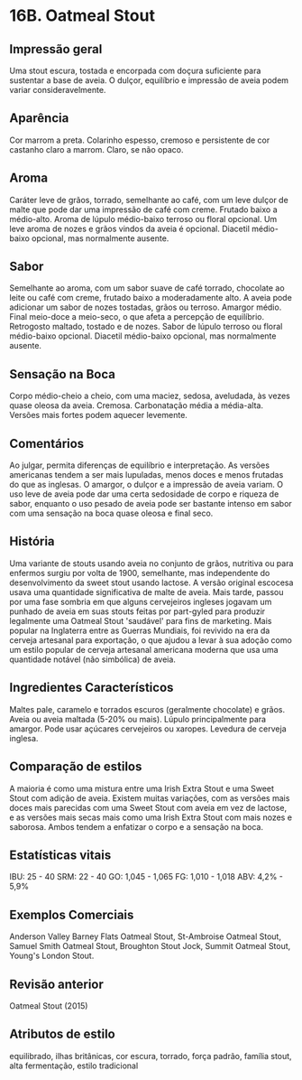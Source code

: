 # 16B. Oatmeal Stout

## Impressão geral

Uma stout escura, tostada e encorpada com doçura suficiente para sustentar a base de aveia. O dulçor, equilíbrio e impressão de aveia podem variar consideravelmente.

## Aparência

Cor marrom a preta. Colarinho espesso, cremoso e persistente de cor castanho claro a marrom. Claro, se não opaco.

## Aroma

Caráter leve de grãos, torrado, semelhante ao café, com um leve dulçor de malte que pode dar uma impressão de café com creme. Frutado baixo a médio-alto. Aroma de lúpulo médio-baixo terroso ou floral opcional. Um leve aroma de nozes e grãos vindos da aveia é opcional. Diacetil médio-baixo opcional, mas normalmente ausente.

## Sabor

Semelhante ao aroma, com um sabor suave de café torrado, chocolate ao leite ou café com creme, frutado baixo a moderadamente alto. A aveia pode adicionar um sabor de nozes tostadas, grãos ou terroso. Amargor médio. Final meio-doce a meio-seco, o que afeta a percepção de equilíbrio. Retrogosto maltado, tostado e de nozes. Sabor de lúpulo terroso ou floral médio-baixo opcional. Diacetil médio-baixo opcional, mas normalmente ausente.

## Sensação na Boca

Corpo médio-cheio a cheio, com uma maciez, sedosa, aveludada, às vezes quase oleosa da aveia. Cremosa. Carbonatação média a média-alta. Versões mais fortes podem aquecer levemente.

## Comentários

Ao julgar, permita diferenças de equilíbrio e interpretação. As versões americanas tendem a ser mais lupuladas, menos doces e menos frutadas do que as inglesas. O amargor, o dulçor e a impressão de aveia variam. O uso leve de aveia pode dar uma certa sedosidade de corpo e riqueza de sabor, enquanto o uso pesado de aveia pode ser bastante intenso em sabor com uma sensação na boca quase oleosa e final seco.

## História

Uma variante de stouts usando aveia no conjunto de grãos, nutritiva ou para enfermos surgiu por volta de 1900, semelhante, mas independente do desenvolvimento da sweet stout usando lactose. A versão original escocesa usava uma quantidade significativa de malte de aveia. Mais tarde, passou por uma fase sombria em que alguns cervejeiros ingleses jogavam um punhado de aveia em suas stouts feitas por part-gyled para produzir legalmente uma Oatmeal Stout 'saudável' para fins de marketing. Mais popular na Inglaterra entre as Guerras Mundiais, foi revivido na era da cerveja artesanal para exportação, o que ajudou a levar à sua adoção como um estilo popular de cerveja artesanal americana moderna que usa uma quantidade notável (não simbólica) de aveia.

## Ingredientes Característicos

Maltes pale, caramelo e torrados escuros (geralmente chocolate) e grãos. Aveia ou aveia maltada (5-20% ou mais). Lúpulo principalmente para amargor. Pode usar açúcares cervejeiros ou xaropes. Levedura de cerveja inglesa.

## Comparação de estilos

A maioria é como uma mistura entre uma Irish Extra Stout e uma Sweet Stout com adição de aveia. Existem muitas variações, com as versões mais doces mais parecidas com uma Sweet Stout com aveia em vez de lactose, e as versões mais secas mais como uma Irish Extra Stout com mais nozes e saborosa. Ambos tendem a enfatizar o corpo e a sensação na boca.

## Estatísticas vitais

IBU: 25 - 40
SRM: 22 - 40
GO: 1,045 - 1,065
FG: 1,010 - 1,018
ABV: 4,2% - 5,9%

## Exemplos Comerciais

Anderson Valley Barney Flats Oatmeal Stout, St-Ambroise Oatmeal Stout, Samuel Smith Oatmeal Stout, Broughton Stout Jock, Summit Oatmeal Stout, Young's London Stout.


## Revisão anterior

Oatmeal Stout (2015)

## Atributos de estilo

equilibrado, ilhas britânicas, cor escura, torrado, força padrão, família stout, alta fermentação, estilo tradicional
